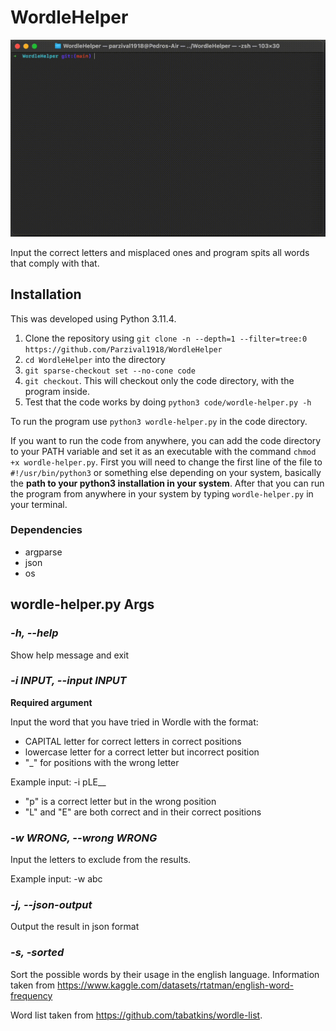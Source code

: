 # WordleHelper

![](docs/wordle-helper-vid.gif)

Input the correct letters and misplaced ones and program spits all words that comply with that.

## Installation

This was developed using Python 3.11.4.

1. Clone the repository using `git clone -n --depth=1 --filter=tree:0 https://github.com/Parzival1918/WordleHelper`
2. `cd WordleHelper` into the directory
3. `git sparse-checkout set --no-cone code`
4. `git checkout`. This will checkout only the code directory, with the program inside.
5. Test that the code works by doing `python3 code/wordle-helper.py -h`

To run the program use `python3 wordle-helper.py` in the code directory.

If you want to run the code from anywhere, you can add the code directory to your PATH variable and set it as an executable with the command `chmod +x wordle-helper.py`. First you will need to change the first line of the file to `#!/usr/bin/python3` or something else depending on your system, basically the **path to your python3 installation in your system**. After that you can run the program from anywhere in your system by typing `wordle-helper.py` in your terminal.

### Dependencies

* argparse
* json
* os

## wordle-helper.py Args

### *-h, --help* 

Show help message and exit

### *-i INPUT, --input INPUT*

**Required argument**

Input the word that you have tried in Wordle with the format:

* CAPITAL letter for correct letters in correct positions
* lowercase letter for a correct letter but incorrect position
* "_" for positions with the wrong letter

Example input: -i pLE__

* "p" is a correct letter but in the wrong position
* "L" and "E" are both correct and in their correct positions

### *-w WRONG, --wrong WRONG*

Input the letters to exclude from the results.

Example input: -w abc

### *-j, --json-output*

Output the result in json format

### *-s, -sorted*

Sort the possible words by their usage in the english language. Information taken from https://www.kaggle.com/datasets/rtatman/english-word-frequency

Word list taken from https://github.com/tabatkins/wordle-list.
